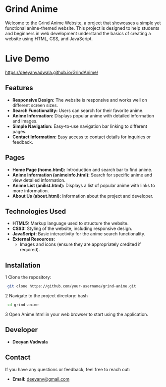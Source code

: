 # Grind Anime

Welcome to the Grind Anime Website, a project that showcases a simple yet functional anime-themed website. This project is designed to help students and beginners in web development understand the basics of creating a website using HTML, CSS, and JavaScript.

# Live Demo
https://deeyanvadwala.github.io/GrindAnime/

## Features

- **Responsive Design:** The website is responsive and works well on different screen sizes.
- **Search Functionality:** Users can search for their favorite anime.
- **Anime Information:** Displays popular anime with detailed information and images.
- **Simple Navigation:** Easy-to-use navigation bar linking to different pages.
- **Contact Information:** Easy access to contact details for inquiries or feedback.

## Pages

- **Home Page (home.html):** Introduction and search bar to find anime.
- **Anime Information (animeinfo.html):** Search for specific anime and view detailed information.
- **Anime List (anilist.html):** Displays a list of popular anime with links to more information.
- **About Us (about.html):** Information about the project and developer.

## Technologies Used

- **HTML5:** Markup language used to structure the website.
- **CSS3:** Styling of the website, including responsive design.
- **JavaScript:** Basic interactivity for the anime search functionality.
- **External Resources:**
  - Images and icons (ensure they are appropriately credited if required).

## Installation

 1 Clone the repository:

```bash
 git clone https://github.com/your-username/grind-anime.git
```
2 Navigate to the project directory:
bash
```bash
 cd grind-anime
```
3 Open Anime.html in your web browser to start using the application.

## Developer
- **Deeyan Vadwala**

## Contact
If you have any questions or feedback, feel free to reach out:
- **Email:** deeyanv@gmail.com
  
